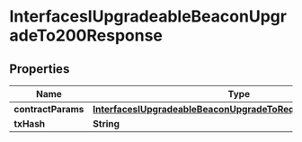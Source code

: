 

# InterfacesIUpgradeableBeaconUpgradeTo200Response


## Properties

| Name | Type | Description | Notes |
|------------ | ------------- | ------------- | -------------|
|**contractParams** | [**InterfacesIUpgradeableBeaconUpgradeToRequestContractParams**](InterfacesIUpgradeableBeaconUpgradeToRequestContractParams.md) |  |  |
|**txHash** | **String** |  |  |



